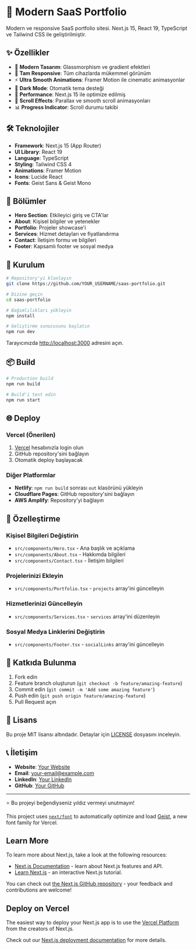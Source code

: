 # 🚀 Modern SaaS Portfolio

Modern ve responsive SaaS portfolio sitesi. Next.js 15, React 19, TypeScript ve Tailwind CSS ile geliştirilmiştir.

## ✨ Özellikler

- 🎨 **Modern Tasarım**: Glassmorphism ve gradient efektleri
- 📱 **Tam Responsive**: Tüm cihazlarda mükemmel görünüm
- ⚡ **Ultra Smooth Animations**: Framer Motion ile cinematic animasyonlar
- 🌙 **Dark Mode**: Otomatik tema desteği
- 🚀 **Performance**: Next.js 15 ile optimize edilmiş
- 🎯 **Scroll Effects**: Parallax ve smooth scroll animasyonları
- 📊 **Progress Indicator**: Scroll durumu takibi

## 🛠️ Teknolojiler

- **Framework**: Next.js 15 (App Router)
- **UI Library**: React 19
- **Language**: TypeScript
- **Styling**: Tailwind CSS 4
- **Animations**: Framer Motion
- **Icons**: Lucide React
- **Fonts**: Geist Sans & Geist Mono

## 🎨 Bölümler

- **Hero Section**: Etkileyici giriş ve CTA'lar
- **About**: Kişisel bilgiler ve yetenekler
- **Portfolio**: Projeler showcase'i
- **Services**: Hizmet detayları ve fiyatlandırma
- **Contact**: İletişim formu ve bilgileri
- **Footer**: Kapsamlı footer ve sosyal medya

## 🚀 Kurulum

```bash
# Repository'yi klonlayın
git clone https://github.com/YOUR_USERNAME/saas-portfolio.git

# Dizine geçin
cd saas-portfolio

# Bağımlılıkları yükleyin
npm install

# Geliştirme sunucusunu başlatın
npm run dev
```

Tarayıcınızda [http://localhost:3000](http://localhost:3000) adresini açın.

## 📦 Build

```bash
# Production build
npm run build

# Build'i test edin
npm run start
```

## 🌐 Deploy

### Vercel (Önerilen)
1. [Vercel](https://vercel.com) hesabınızla login olun
2. GitHub repository'sini bağlayın
3. Otomatik deploy başlayacak

### Diğer Platformlar
- **Netlify**: `npm run build` sonrası `out` klasörünü yükleyin
- **Cloudflare Pages**: GitHub repository'sini bağlayın
- **AWS Amplify**: Repository'yi bağlayın

## 🎯 Özelleştirme

### Kişisel Bilgileri Değiştirin
- `src/components/Hero.tsx` - Ana başlık ve açıklama
- `src/components/About.tsx` - Hakkımda bilgileri
- `src/components/Contact.tsx` - İletişim bilgileri

### Projelerinizi Ekleyin
- `src/components/Portfolio.tsx` - `projects` array'ini güncelleyin

### Hizmetlerinizi Güncelleyin
- `src/components/Services.tsx` - `services` array'ini düzenleyin

### Sosyal Medya Linklerini Değiştirin
- `src/components/Footer.tsx` - `socialLinks` array'ini güncelleyin

## 🤝 Katkıda Bulunma

1. Fork edin
2. Feature branch oluşturun (`git checkout -b feature/amazing-feature`)
3. Commit edin (`git commit -m 'Add some amazing feature'`)
4. Push edin (`git push origin feature/amazing-feature`)
5. Pull Request açın

## 📄 Lisans

Bu proje MIT lisansı altındadır. Detaylar için [LICENSE](LICENSE) dosyasını inceleyin.

## 📞 İletişim

- **Website**: [Your Website](https://your-website.com)
- **Email**: your-email@example.com
- **LinkedIn**: [Your LinkedIn](https://linkedin.com/in/your-profile)
- **GitHub**: [Your GitHub](https://github.com/your-username)

---

⭐ Bu projeyi beğendiyseniz yıldız vermeyi unutmayın!

This project uses [`next/font`](https://nextjs.org/docs/app/building-your-application/optimizing/fonts) to automatically optimize and load [Geist](https://vercel.com/font), a new font family for Vercel.

## Learn More

To learn more about Next.js, take a look at the following resources:

- [Next.js Documentation](https://nextjs.org/docs) - learn about Next.js features and API.
- [Learn Next.js](https://nextjs.org/learn) - an interactive Next.js tutorial.

You can check out [the Next.js GitHub repository](https://github.com/vercel/next.js) - your feedback and contributions are welcome!

## Deploy on Vercel

The easiest way to deploy your Next.js app is to use the [Vercel Platform](https://vercel.com/new?utm_medium=default-template&filter=next.js&utm_source=create-next-app&utm_campaign=create-next-app-readme) from the creators of Next.js.

Check out our [Next.js deployment documentation](https://nextjs.org/docs/app/building-your-application/deploying) for more details.
